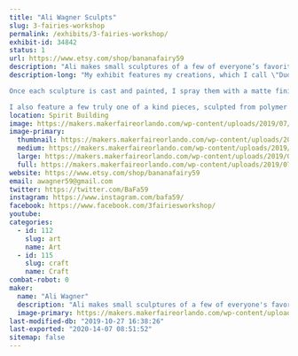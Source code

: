 ```yaml
---
title: "Ali Wagner Sculpts"
slug: 3-fairies-workshop
permalink: /exhibits/3-fairies-workshop/
exhibit-id: 34842
status: 1
url: https://www.etsy.com/shop/bananafairy59
description: "Ali makes small sculptures of a few of everyone’s favorite characters from pop culture, each hand made and perfect to hang on your wall and brighten up any room. She’s been sculpting since she was a child, and now her favorite thing is sending her sculptures off to new homes where they’ll make no just her happy, but anyone who comes across them."
description-long: "My exhibit features my creations, which I call \"Dudes\", which are all small sculptures of various characters, from cartoons to comics to horror movies, and beyond. All of my pieces are hand sculpted, by myself, on a base of my own creation. I then make a silicone mold of each sculpture. These are then cast in a plastic resin (Smooth-Cast 320) which, once set, I then paint by hand in acrylics. 

Once each sculpture is cast and painted, I spray them with a matte finish and attach them each to their own personalized backgrounds, which are small canvases that I have also painted by hand. While the molding process does make it easier to duplicate these \"Dudes,\" no two pieces are ever exactly alike, and a lot of hard work and love goes into each piece. 

I also feature a few truly one of a kind pieces, sculpted from polymer clay and then hand painted in acrylic paint. These are also of a few fan favorite characters."
location: Spirit Building
image: https://makers.makerfaireorlando.com/wp-content/uploads/2019/07/IMG_4199-768x1024.jpg
image-primary:
  thumbnail: https://makers.makerfaireorlando.com/wp-content/uploads/2019/07/IMG_4199-150x150.jpg
  medium: https://makers.makerfaireorlando.com/wp-content/uploads/2019/07/IMG_4199-225x300.jpg
  large: https://makers.makerfaireorlando.com/wp-content/uploads/2019/07/IMG_4199-768x1024.jpg
  full: https://makers.makerfaireorlando.com/wp-content/uploads/2019/07/IMG_4199.jpg
website: https://www.etsy.com/shop/bananafairy59
email: awagner59@gmail.com
twitter: https://twitter.com/BaFa59
instagram: https://www.instagram.com/bafa59/
facebook: https://www.facebook.com/3fairiesworkshop/
youtube: 
categories:
  - id: 112
    slug: art
    name: Art
  - id: 115
    slug: craft
    name: Craft
combat-robot: 0
maker:
  name: "Ali Wagner"
  description: "Ali makes small sculptures of a few of everyone's favorite characters from pop culture, each hand made and perfect to hang on your wall and brighten up any room. She's been sculpting since she was a child, and now her favorite thing is sending her sculptures off to new homes where they'll make no just her happy, but anyone who comes across them."
  image-primary: https://makers.makerfaireorlando.com/wp-content/uploads/2018/07/3wanddark.png
last-modified-db: "2019-10-27 16:38:26"
last-exported: "2020-14-07 08:51:52"
sitemap: false
---
```

